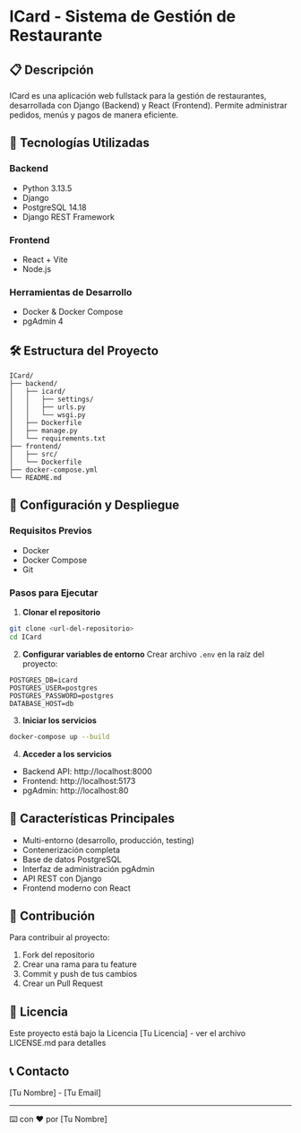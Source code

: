 # ICard - Sistema de Gestión de Restaurante

## 📋 Descripción
ICard es una aplicación web fullstack para la gestión de restaurantes, desarrollada con Django (Backend) y React (Frontend). Permite administrar pedidos, menús y pagos de manera eficiente.

## 🚀 Tecnologías Utilizadas

### Backend
- Python 3.13.5
- Django
- PostgreSQL 14.18
- Django REST Framework

### Frontend
- React + Vite
- Node.js

### Herramientas de Desarrollo
- Docker & Docker Compose
- pgAdmin 4

## 🛠️ Estructura del Proyecto
```
ICard/
├── backend/
│   ├── icard/
│   │   ├── settings/
│   │   ├── urls.py
│   │   └── wsgi.py
│   ├── Dockerfile
│   ├── manage.py
│   └── requirements.txt
├── frontend/
│   ├── src/
│   └── Dockerfile
├── docker-compose.yml
└── README.md
```

## 🔧 Configuración y Despliegue

### Requisitos Previos
- Docker
- Docker Compose
- Git

### Pasos para Ejecutar

1. **Clonar el repositorio**
```bash
git clone <url-del-repositorio>
cd ICard
```

2. **Configurar variables de entorno**
Crear archivo `.env` en la raíz del proyecto:
```env
POSTGRES_DB=icard
POSTGRES_USER=postgres
POSTGRES_PASSWORD=postgres
DATABASE_HOST=db
```

3. **Iniciar los servicios**
```bash
docker-compose up --build
```

4. **Acceder a los servicios**
- Backend API: http://localhost:8000
- Frontend: http://localhost:5173
- pgAdmin: http://localhost:80

## 🔑 Características Principales
- Multi-entorno (desarrollo, producción, testing)
- Contenerización completa
- Base de datos PostgreSQL
- Interfaz de administración pgAdmin
- API REST con Django
- Frontend moderno con React

## 👥 Contribución
Para contribuir al proyecto:
1. Fork del repositorio
2. Crear una rama para tu feature
3. Commit y push de tus cambios
4. Crear un Pull Request

## 📄 Licencia
Este proyecto está bajo la Licencia [Tu Licencia] - ver el archivo LICENSE.md para detalles

## 📞 Contacto
[Tu Nombre] - [Tu Email]

---
⌨️ con ❤️ por [Tu Nombre]
